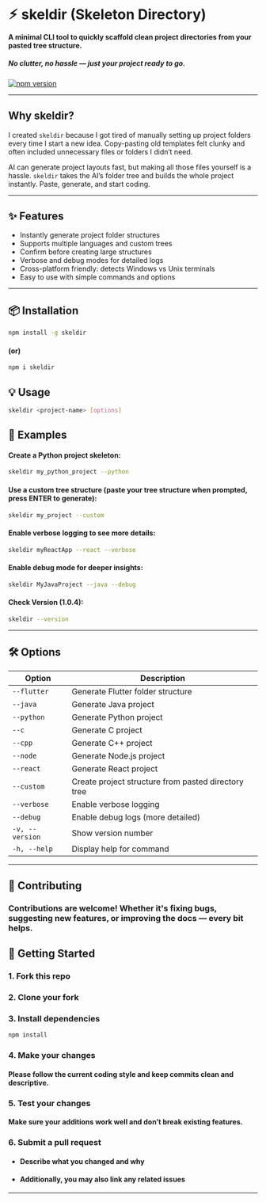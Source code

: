 # ⚡︎ skeldir (Skeleton Directory)

#### A minimal CLI tool to quickly scaffold clean project directories from your pasted tree structure.  
##### No clutter, no hassle — just your project ready to go.
[![npm version](https://img.shields.io/npm/v/skeldir)](https://www.npmjs.com/package/skeldir)

---

## Why skeldir?

I created `skeldir` because I got tired of manually setting up project folders every time I start a new idea. Copy-pasting old templates felt clunky and often included unnecessary files or folders I didn’t need.

AI can generate project layouts fast, but making all those files yourself is a hassle. `skeldir` takes the AI’s folder tree and builds the whole project instantly. Paste, generate, and start coding.

---

## ✨ Features

- Instantly generate project folder structures  
- Supports multiple languages and custom trees  
- Confirm before creating large structures  
- Verbose and debug modes for detailed logs  
- Cross-platform friendly: detects Windows vs Unix terminals  
- Easy to use with simple commands and options  

---

## 📦 Installation

```bash
npm install -g skeldir
```
  ####        (or)
```bash
npm i skeldir
```

## 💡 Usage
```bash
skeldir <project-name> [options]
```

## 📌 Examples
#### Create a Python project skeleton:
```bash
skeldir my_python_project --python
```

#### Use a custom tree structure (paste your tree structure when prompted, press ENTER to generate):
```bash
skeldir my_project --custom
```

#### Enable verbose logging to see more details:
```bash
skeldir myReactApp --react --verbose
```
#### Enable debug mode for deeper insights:
```bash
skeldir MyJavaProject --java --debug
```
#### Check Version (1.0.4):
```bash
skeldir --version
```

---

## 🛠️ Options

| Option          | Description                                         |
| --------------- | --------------------------------------------------- |
| `--flutter`     | Generate Flutter folder structure                   |
| `--java`        | Generate Java project                               |
| `--python`      | Generate Python project                             |
| `--c`           | Generate C project                                  |
| `--cpp`         | Generate C++ project                                |
| `--node`        | Generate Node.js project                            |
| `--react`       | Generate React project                              |
| `--custom`      | Create project structure from pasted directory tree |
| `--verbose`     | Enable verbose logging                              |
| `--debug`       | Enable debug logs (more detailed)                   |
| `-v, --version` | Show version number                                 |
| `-h, --help`    | Display help for command                            |

---

## 🤝 Contributing
### Contributions are welcome! Whether it's fixing bugs, suggesting new features, or improving the docs — every bit helps.

## 🧭 Getting Started
### 1. Fork this repo

### 2. Clone your fork

### 3. Install dependencies
```bash
npm install
```
### 4. Make your changes
#### Please follow the current coding style and keep commits clean and descriptive.

### 5. Test your changes
#### Make sure your additions work well and don’t break existing features.

### 6. Submit a pull request
- #### Describe what you changed and why
- #### Additionally, you may also link any related issues

---

